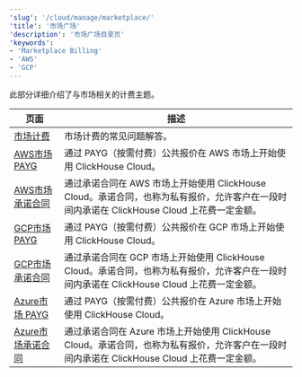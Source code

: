 ```yaml
---
'slug': '/cloud/manage/marketplace/'
'title': '市场广场'
'description': '市场广场目录页'
'keywords':
- 'Marketplace Billing'
- 'AWS'
- 'GCP'
---
```


此部分详细介绍了与市场相关的计费主题。

| 页面                                                                                                               | 描述                                                                                                                                                                                                                                          |
|-------------------------------------------------------------------------------------------------------------------|----------------------------------------------------------------------------------------------------------------------------------------------------------------------------------------------------------------------------------------------|
| [市场计费](/cloud/marketplace/marketplace-billing)                                               | 市场计费的常见问题解答。                                                                                                                                                                                                                        |
| [AWS市场 PAYG](/cloud/billing/marketplace/aws-marketplace-payg)                                     | 通过 PAYG（按需付费）公共报价在 AWS 市场上开始使用 ClickHouse Cloud。                                                                                                                                                                          |
| [AWS市场承诺合同](/cloud/billing/marketplace/aws-marketplace-committed-contract)         | 通过承诺合同在 AWS 市场上开始使用 ClickHouse Cloud。承诺合同，也称为私有报价，允许客户在一段时间内承诺在 ClickHouse Cloud 上花费一定金额。                                                                                          |
| [GCP市场 PAYG](/cloud/billing/marketplace/gcp-marketplace-payg)                                     | 通过 PAYG（按需付费）公共报价在 GCP 市场上开始使用 ClickHouse Cloud。                                                                                                                                                                          |
| [GCP市场承诺合同](/cloud/billing/marketplace/gcp-marketplace-committed-contract)         | 通过承诺合同在 GCP 市场上开始使用 ClickHouse Cloud。承诺合同，也称为私有报价，允许客户在一段时间内承诺在 ClickHouse Cloud 上花费一定金额。                                                                                          |
| [Azure市场 PAYG](/cloud/billing/marketplace/azure-marketplace-payg)                                 | 通过 PAYG（按需付费）公共报价在 Azure 市场上开始使用 ClickHouse Cloud。                                                                                                                                                                          |
| [Azure市场承诺合同](/cloud/billing/marketplace/azure-marketplace-committed-contract)     | 通过承诺合同在 Azure 市场上开始使用 ClickHouse Cloud。承诺合同，也称为私有报价，允许客户在一段时间内承诺在 ClickHouse Cloud 上花费一定金额。                                                                                      |
